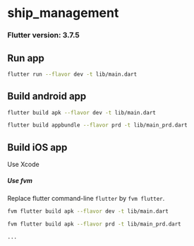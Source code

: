 # ship_management

### Flutter version: 3.7.5

## Run app

```sh
flutter run --flavor dev -t lib/main.dart
```

## Build android app

```sh
flutter build apk --flavor dev -t lib/main.dart

flutter build appbundle --flavor prd -t lib/main_prd.dart
```

## Build iOS app

Use Xcode

##### Use fvm

Replace flutter command-line `flutter` by `fvm flutter`.

```sh
fvm flutter build apk --flavor dev -t lib/main.dart

fvm flutter build apk --flavor prd -t lib/main_prd.dart

...
```
